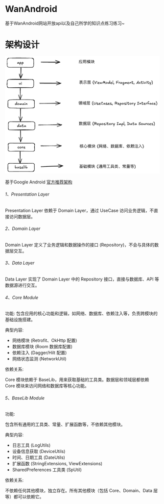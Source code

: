 # WanAndroid

基于WanAndroid网站开放api以及自己所学的知识点练习练习~

# 架构设计

![architecture](./pictures/architecture.png)

基于Google Android [官方推荐架构](https://developer.android.google.cn/topic/architecture?hl=zh-cn)

###### 1、Presentation Layer

Presentation Layer 依赖于 Domain Layer，通过 UseCase 访问业务逻辑，不直接访问数据层。

###### 2、Domain Layer

Domain Layer 定义了业务逻辑和数据操作的接口 (Repository)，不会与具体的数据层交互。

###### 3、Data Layer

Data Layer 实现了 Domain Layer 中的 Repository 接口，直接与数据库、API 等数据源进行交互。

###### 4、Core Module

功能: 包含应用的核心功能和逻辑，如网络、数据库、依赖注入等，负责跨模块的基础设施搭建。

典型内容:

- 网络模块 (Retrofit、OkHttp 配置)
- 数据库模块 (Room 数据库配置)
- 依赖注入 (Dagger/Hilt 配置)
- 网络状态监测 (NetworkUtil)

依赖关系: 

Core 模块依赖于 BaseLib，用来获取基础的工具类。数据层和领域层都依赖 Core 模块来访问网络和数据库等核心功能。

###### 5、BaseLib Module

功能: 

包含所有通用的工具类、常量、扩展函数等，不依赖其他模块。

典型内容:

- 日志工具 (LogUtils)
- 设备信息获取 (DeviceUtils)
- 时间、日期工具 (DateUtils)
- 扩展函数 (StringExtensions, ViewExtensions)
- SharedPreferences 工具类 (SpUtil)

依赖关系:

不依赖任何其他模块，独立存在。所有其他模块（包括 Core、Domain、Data 层等）都可以依赖它。
